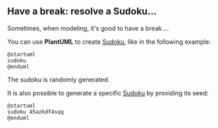 ## Have a break: resolve a Sudoku...

Sometimes, when modeling, it's good to have a break....

You can use **PlantUML** to create [Sudoku](http://en.wikipedia.org/wiki/Sudoku), like in the following example:

```plantuml
@startuml
sudoku
@enduml
```
The sudoku is randomly generated.

It is also possible to generate a specific [Sudoku](http://en.wikipedia.org/wiki/Sudoku) by providing its seed:

```plantuml
@startuml
sudoku 45azkdf4sqq
@enduml
```


